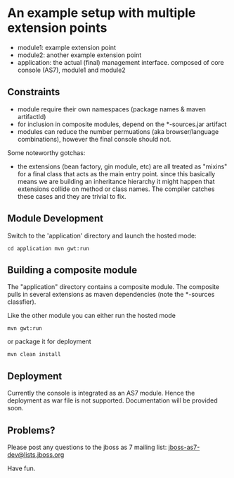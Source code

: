 
# An example setup with multiple extension points

- module1: example extension point
- module2: another example extension point
- application: the actual (final) management interface. composed of core console (AS7), module1 and module2


## Constraints

- module require their own namespaces (package names & maven artifactId)
- for inclusion in composite modules, depend on the *-sources.jar artifact
- modules can reduce the number permuations (aka browser/language combinations),
  however the final console should not.

Some noteworthy gotchas:

- the extensions (bean factory, gin module, etc) are all treated as "mixins" for
a final class that acts as the main entry point. since this basically means we are building
an inheritance hierarchy it might happen that extensions collide on method or class names.
The compiler catches these cases and they are trivial to fix.

## Module Development

Switch to the 'application' directory and launch the hosted mode:

`cd application
mvn gwt:run`

## Building a composite module

The "application" directory contains a composite module.
The composite pulls in several extensions as maven dependencies (note the *-sources classfier).

Like the other module you can either run the hosted mode

`mvn gwt:run`

or package it for deployment

`mvn clean install`

## Deployment

Currently the console is integrated as an AS7 module. Hence the deployment as war file is not supported.
Documentation will be provided soon.

## Problems?

Please post any questions to the jboss as 7 mailing list:
jboss-as7-dev@lists.jboss.org


Have fun.
















